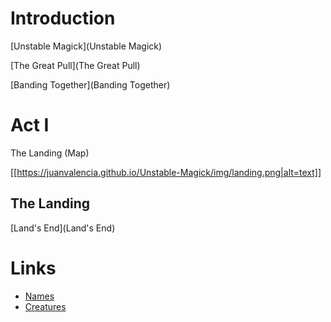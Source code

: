 # Introduction

[Unstable Magick](Unstable Magick)

[The Great Pull](The Great Pull)

[Banding Together](Banding Together)

# Act I
The Landing (Map)

[[https://juanvalencia.github.io/Unstable-Magick/img/landing.png|alt=text]]

## The Landing
[Land's End](Land's End)

# Links

* [Names](https://www.fantasynamegenerators.com/dnd-elf-names.php)
* [Creatures](https://www.5esrd.com/database/creature/)